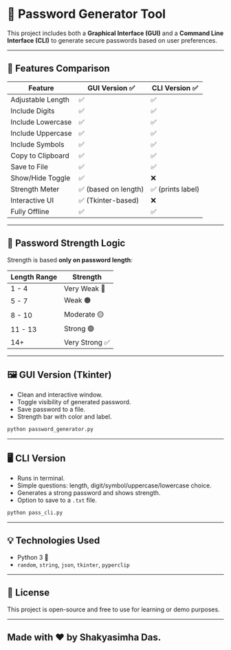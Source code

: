 # 🔐 Password Generator Tool

This project includes both a **Graphical Interface (GUI)** and a **Command Line Interface (CLI)** to generate secure passwords based on user preferences.

---

## 🚀 Features Comparison

| Feature                  | GUI Version ✅                      | CLI Version ✅                       |
|--------------------------|------------------------------------|-------------------------------------|
| Adjustable Length        | ✅                                  | ✅                                   |
| Include Digits           | ✅                                  | ✅                                   |
| Include Lowercase        | ✅                                  | ✅                                   |
| Include Uppercase        | ✅                                  | ✅                                   |
| Include Symbols          | ✅                                  | ✅                                   |
| Copy to Clipboard        | ✅                                  | ✅                                   |
| Save to File             | ✅                                  | ✅                                   |
| Show/Hide Toggle         | ✅                                  | ❌                                   |
| Strength Meter           | ✅ (based on length)                | ✅ (prints label)                    |
| Interactive UI           | ✅ (Tkinter-based)                  | ❌                                   |
| Fully Offline            | ✅                                  | ✅                                   |

---

## 📏 Password Strength Logic

Strength is based **only on password length**:

| Length Range | Strength      |
|--------------|----------------|
| 1 - 4        | Very Weak 🔴    |
| 5 - 7        | Weak 🟠         |
| 8 - 10       | Moderate 🟡     |
| 11 - 13      | Strong 🟢       |
| 14+          | Very Strong ✅  |

---

## 🖼 GUI Version (Tkinter)

- Clean and interactive window.
- Toggle visibility of generated password.
- Save password to a file.
- Strength bar with color and label.

```bash
python password_generator.py
```

---

## 🖥 CLI Version

- Runs in terminal.
- Simple questions: length, digit/symbol/uppercase/lowercase choice.
- Generates a strong password and shows strength.
- Option to save to a `.txt` file.

```bash
python pass_cli.py
```

---

## 💡 Technologies Used

- Python 3 🐍
- `random`, `string`, `json`, `tkinter`, `pyperclip`

---

## 📃 License
This project is open-source and free to use for learning or demo purposes.

---

## Made with ❤️ by Shakyasimha Das.